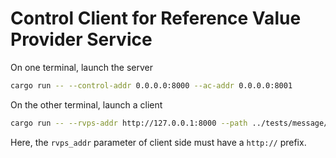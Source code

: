 # Control Client for Reference Value Provider Service

On one terminal, launch the server
```bash
cargo run -- --control-addr 0.0.0.0:8000 --ac-addr 0.0.0.0:8001
```

On the other terminal, launch a client
```bash
cargo run -- --rvps-addr http://127.0.0.1:8000 --path ../tests/message/intoto.json
```

Here, the `rvps_addr` parameter of client side must have a
`http://` prefix.